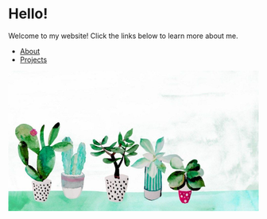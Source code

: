 # Hello!
Welcome to my website! Click the links below to learn more about me.

- [About](./about)
- [Projects](./projects)

![Banner](./assets/images/cactus.jpeg)
